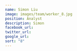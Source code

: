 ```yaml
---
name: Simon Liu
image: images/team/worker_8.jpg
position: Analyst
description: Simon
facebook_url:
twitter_url:
google_url:
sort: "8"
---
```

